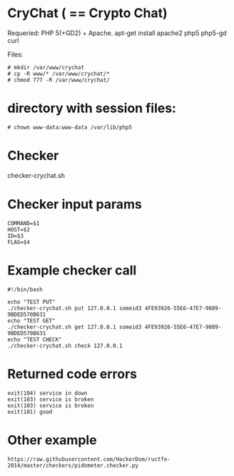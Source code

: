 # CryChat ( == Crypto Chat)



Requeried: PHP 5(+GD2) + Apache.
    apt-get install apache2 php5 php5-gd curl

Files:

	# mkdir /var/www/crychat
	# cp -R www/* /var/www/crychat/*
	# chmod 777 -R /var/www/crychat/

# directory with session files:

	# chown www-data:www-data /var/lib/php5

# Checker

checker-crychat.sh

# Checker input params

	COMMAND=$1
	HOST=$2
	ID=$3
	FLAG=$4

# Example checker call 

	#!/bin/bash

	echo "TEST PUT"
	./checker-crychat.sh put 127.0.0.1 someid3 4FE93926-55E6-47E7-9089-9BDED570B631
	echo "TEST GET"
	./checker-crychat.sh get 127.0.0.1 someid3 4FE93926-55E6-47E7-9089-9BDED570B631
	echo "TEST CHECK"
	./checker-crychat.sh check 127.0.0.1

# Returned code errors

	exit(104) service in down
	exit(103) service is broken
	exit(103) service is broken
	exit(101) good

# Other example

	https://raw.githubusercontent.com/HackerDom/ructfe-2014/master/checkers/pidometer.checker.py